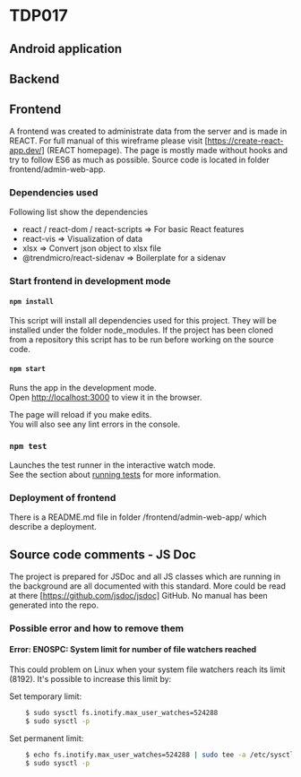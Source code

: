# TDP017



## Android application


## Backend


## Frontend

A frontend was created to administrate data from the server and is made in REACT. For full manual of this wireframe please visit [https://create-react-app.dev/] (REACT homepage). The page is mostly made without hooks and try to follow ES6 as much as possible. Source code is located in folder frontend/admin-web-app. 

### Dependencies used

Following list show the dependencies
* react / react-dom / react-scripts   => For basic React features
* react-vis                           => Visualization of data
* xlsx                                => Convert json object to xlsx file
* @trendmicro/react-sidenav           => Boilerplate for a sidenav

### Start frontend in development mode

#### `npm install`

This script will install all dependencies used for this project. They will be installed under the folder node_modules. If the project has been cloned from a repository this script has to be run before working on the source code.

#### `npm start`

Runs the app in the development mode.<br>
Open [http://localhost:3000](http://localhost:3000) to view it in the browser.

The page will reload if you make edits.<br>
You will also see any lint errors in the console.

### `npm test`

Launches the test runner in the interactive watch mode.<br>
See the section about [running tests](https://facebook.github.io/create-react-app/docs/running-tests) for more information.

### Deployment of frontend

There is a README.md file in folder /frontend/admin-web-app/ which describe a deployment.

## Source code comments - JS Doc

The project is prepared for JSDoc and all JS classes which are running in the background are all documented with this standard. More could be read at there [https://github.com/jsdoc/jsdoc] GitHub. No manual has been generated into the repo. 

### Possible error and how to remove them

#### Error: ENOSPC: System limit for number of file watchers reached

This could problem on Linux when your system file watchers reach its limit (8192). It's possible to increase this limit by:

Set temporary limit:
```bash
    $ sudo sysctl fs.inotify.max_user_watches=524288
    $ sudo sysctl -p
```

Set permanent limit:
```bash
    $ echo fs.inotify.max_user_watches=524288 | sudo tee -a /etc/sysctl.conf
    $ sudo sysctl -p
```

